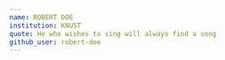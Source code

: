 ```yaml
---
name: ROBERT DOE
institution: KNUST
quote: He who wishes to sing will always find a song
github_user: robert-doe
---
```

